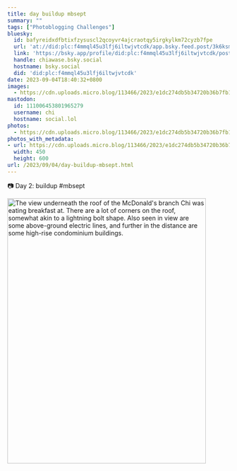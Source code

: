 ```yaml
---
title: day buildup mbsept
summary: ""
tags: ["Photoblogging Challenges"]
bluesky:
  id: bafyreidxdfbtixfzysuscl2qcoyvr4ajcraotqy5irgkylkm72cyzb7fpe
  url: 'at://did:plc:f4mmql45u3lfj6iltwjvtcdk/app.bsky.feed.post/3k6ksmv5yhd2b'
  link: 'https://bsky.app/profile/did:plc:f4mmql45u3lfj6iltwjvtcdk/post/3k6ksmv5yhd2b'
  handle: chiawase.bsky.social
  hostname: bsky.social
  did: 'did:plc:f4mmql45u3lfj6iltwjvtcdk'
date: 2023-09-04T18:40:32+0800
images:
  - https://cdn.uploads.micro.blog/113466/2023/e1dc274db5b34720b36b7fb1ea365f56.jpg
mastodon:
  id: 111006453801965279
  username: chi
  hostname: social.lol
photos:
  - https://cdn.uploads.micro.blog/113466/2023/e1dc274db5b34720b36b7fb1ea365f56.jpg
photos_with_metadata:
- url: https://cdn.uploads.micro.blog/113466/2023/e1dc274db5b34720b36b7fb1ea365f56.jpg
  width: 450
  height: 600
url: /2023/09/04/day-buildup-mbsept.html
---
```


📷 Day 2: buildup #mbsept

<img src="uploads/2023/e1dc274db5b34720b36b7fb1ea365f56.jpg" width="450" height="600" alt="The view underneath the roof of the McDonald's branch Chi was eating breakfast at. There are a lot of corners on the roof, somewhat akin to a lightning bolt shape. Also seen in view are some above-ground electric lines, and further in the distance are some high-rise condominium buildings.">
